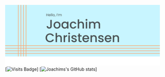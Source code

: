 ![Joachims's GitHub Banner](./banner.png)
[![Visits Badge](https://badges.pufler.dev/visits/joachr/joachr)]
[![Joachims's GitHub stats](https://github-readme-stats.vercel.app/api?username=joachr)]


